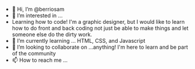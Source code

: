 - 👋 Hi, I’m @berriosam
- 👀 I’m interested in ...
- Learning how to code! I'm a graphic designer, but I would like to learn how to do front and back coding not just be able to make things and let someone else do the dirty work.
- 🌱 I’m currently learning ... HTML, CSS, and Javascript
- 💞️ I’m looking to collaborate on ...anything! I'm here to learn and be part of the community
- 📫 How to reach me ...

<!---
berriosam/berriosam is a ✨ special ✨ repository because its `README.md` (this file) appears on your GitHub profile.
You can click the Preview link to take a look at your changes.
--->
